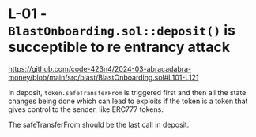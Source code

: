 # L-01 - `BlastOnboarding.sol::deposit()` is succeptible to re entrancy attack

https://github.com/code-423n4/2024-03-abracadabra-money/blob/main/src/blast/BlastOnboarding.sol#L101-L121

In deposit, `token.safeTransferFrom` is triggered first and then all the state changes being done which can lead to exploits if the token is a token that gives control to the sender, like ERC777 tokens.

The safeTransferFrom should be the last call in deposit.